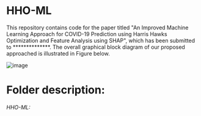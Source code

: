 # HHO-ML
This repository contains code for the paper titled "An Improved Machine Learning Approach for COVID-19 Prediction using Harris Hawks Optimization and Feature Analysis using SHAP", which has been submitted to **************. The overall graphical block diagram of our proposed approached is illustrated in Figure below.
  

![image](![Capture](https://user-images.githubusercontent.com/81968951/154678949-4d8a8706-60fe-4157-96c5-6048090cc4a1.PNG))

# Folder description:
###### HHO-ML: 
